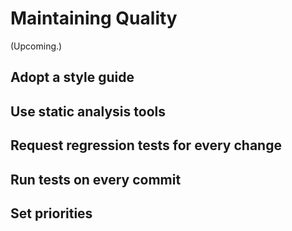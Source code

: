 # Maintaining Quality

(Upcoming.)


## Adopt a style guide


## Use static analysis tools


## Request regression tests for every change


## Run tests on every commit


## Set priorities
